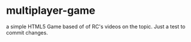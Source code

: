 # multiplayer-game
a simple HTML5 Game based of of RC's videos on the topic. Just a test to commit changes.
